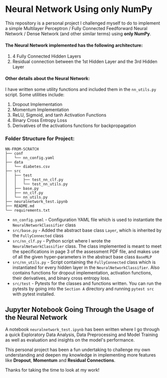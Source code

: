 # Neural Network Using only NumPy

This repository is a personal project I challenged myself to do to implement a
simple Multilayer Perceptron / Fully Connected Feedforward Neural Network / Dense
Network (and other similar terms) using **only NumPy**. 

#### The Neural Network implemented has the following architecture:
1. 4 Fully Connected Hidden Layers
2. Residual connection between the 1st Hidden Layer and the 3rd Hidden Layer

#### Other details about the Neural Network:
I have written some utility functions and included them in the `nn_utils.py` script.
Some utilities include:
1. Dropout Implementation
2. Momentum Implementation
3. ReLU, Sigmoid, and tanh Activation Functions
4. Binary Cross Entropy Loss
5. Derivatives of the activations functions for backpropagation

### Folder Structure for Project:
```
NN-FROM-SCRATCH
├── conf
│   └── nn_config.yaml
├── data
│   └── diabetes.csv
├── src
│   ├── test
│   │   ├── test_nn_clf.py
│   │   └── test_nn_utils.py
│   ├── base.py
│   ├── nn_clf.py
│   └── nn_utils.py
├── neuralnetwork_test.ipynb
├── README.md
└── requirements.txt
```
* `nn_config.yaml` - Configuration YAML file which is used to instantiate the
  `NeuralNetworkClassifier` class
* `src/base.py` - Added the abstract base class `Layer`, which is inherited by the
  `FullyConnected` class
* `src/nn_clf.py` - Python script where I wrote the `NeuralNetworkClassifier` class. The
  class implemented is meant to meet the specifications in page 3 of the assessment PDF
  file, and makes use of all the given hyper-parameters in the abstract base class
  `BaseMLP`
* `src/nn_utils.py` - Script containing the `FullyConnected` class which is instantiated
  for every hidden layer in the `NeuralNetworkClassifier`. Also contains functions for
  dropout implementation, activation functions, their derivatives, and binary cross
  entropy loss.
* `src/test` - Pytests for the classes and functions written. You can run the pytests by
  going into the `Section A` directory and running `pytest src` with pytest installed.
  

## Jupyter Notebook Going Through the Usage of the Neural Network
A notebook  `neuralnetwork_test.ipynb` has been written where I go through a quick
Exploratory Data Analysis, Data Preprocessing and Model Training as well as evaluation
and insights on the model's performance. 

This personal project has been a fun undertaking to challenge my own understanding and
deepen my knowledge in implementing more features like **Dropout**, **Momentum** and
**Residual Connections**.

Thanks for taking the time to look at my work!
